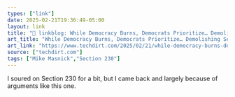 ```yaml
---
types: ["link"]
date: 2025-02-21T19:36:49-05:00
layout: link
title: "🔗 linkblog: While Democracy Burns, Democrats Prioritize… Demolishing Section 230?'"
art_title: "While Democracy Burns, Democrats Prioritize… Demolishing Section 230?"
art_link: "https://www.techdirt.com/2025/02/21/while-democracy-burns-democrats-prioritize-demolishing-section-230/"
source: ["techdirt.com"]
tags: ["Mike Masnick","Section 230"]
---
```

I soured on Section 230 for a bit, but I came back and largely because of arguments like this one.
